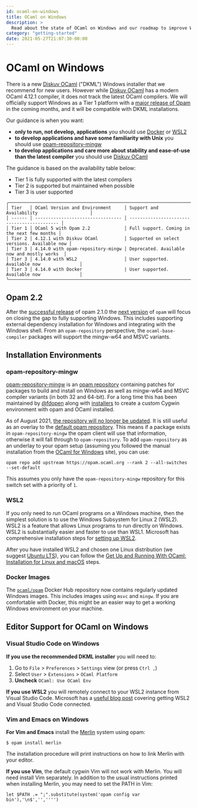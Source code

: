 ```yaml
---
id: ocaml-on-windows
title: OCaml on Windows
description: >
  Read about the state of OCaml on Windows and our roadmap to improve Windows support.
category: "getting-started"
date: 2021-05-27T21:07:30-00:00
---
```


# OCaml on Windows

There is a new [Diskuv OCaml][DKML] ("DKML") Windows
installer that we recommend for new users. However while [Diskuv OCaml][DKML] has a modern OCaml 4.12.1 compiler,
it does not track the latest OCaml compilers. We will officially support Windows as a Tier 1
platform with a [major release of Opam](#opam-22) in the coming months, and it will be compatible with
DKML installations.

[DKML]: https://github.com/diskuv/dkml-installer-ocaml#readme

Our guidance is when you want:

* **only to run, not develop, applications** you should use [Docker](#docker-images) or [WSL2](#wsl2)
* **to develop applications and have some familiarity with Unix** you should use [opam-repository-mingw](#opam-repository-mingw)
* **to develop applications and care more about stability and ease-of-use than the latest compiler** you should use [Diskuv OCaml](/docs/up-and-running)

The guidance is based on the availability table below:
* Tier 1 is fully supported with the latest compilers
* Tier 2 is supported but maintained when possible
* Tier 3 is user supported

```
╭──────────────────────────────────────────────────────────────────────────────────────────╮
│ Tier   │ OCaml Version and Environment     │ Support and Availability                    │
│ ------ │ --------------------------------- │ ------------------------------------------- │
│ Tier 1 │ OCaml 5 with Opam 2.2             │ Full support. Coming in the next few months │
│ Tier 2 │ 4.12.1 with Diskuv OCaml          │ Supported on select versions. Available now │
│ Tier 3 │ 4.14.0 with opam-repository-mingw │ Deprecated. Available now and mostly works  │
│ Tier 3 │ 4.14.0 with WSL2                  │ User supported. Available now               │
│ Tier 3 │ 4.14.0 with Docker                | User supported. Available now               │
╰──────────────────────────────────────────────────────────────────────────────────────────╯
```

## Opam 2.2

After the [successful release](https://github.com/ocaml/opam/releases/tag/2.1.0)
of opam 2.1.0 the [next version](https://github.com/ocaml/opam/projects/2) of
`opam` will focus on closing the gap to fully supporting Windows. This includes
supporting external dependency installation for Windows and integrating with the
Windows shell. From an `opam-repository` perspective, the `ocaml-base-compiler`
packages will support the mingw-w64 and MSVC variants.

## Installation Environments

### opam-repository-mingw

[opam-repository-mingw](https://github.com/fdopen/opam-repository-mingw) is an
[opam repository](https://opam.ocaml.org/doc/Manual.html#Repositories)
containing patches for packages to build and install on Windows as well as
mingw-w64 and MSVC compiler variants (in both 32 and 64-bit). For a long time this has been
maintained by [@fdopen](https://fdopen.github.io/opam-repository-mingw/) along
with [installers](https://fdopen.github.io/opam-repository-mingw/installation/)
to create a custom Cygwin environment with opam and OCaml installed.

As of August 2021, [the repository will no longer be updated](https://fdopen.github.io/opam-repository-mingw/2021/02/26/repo-discontinued/). It is still useful as an overlay to
the [default opam repository](https://github.com/ocaml/opam-repository). This
means if a package exists in `opam-repository-mingw` the opam client will use
that information, otherwise it will fall through to `opam-repository`. To add
`opam-repository` as an underlay to your opam setup (assuming you followed the
manual installation from the [OCaml for Windows](https://fdopen.github.io/opam-repository-mingw/installation/)
site), you can use:

```
opam repo add upstream https://opam.ocaml.org --rank 2 --all-switches --set-default
```

This assumes you only have the `opam-repository-mingw` repository for this switch set with
a priority of `1`.

### WSL2

If you only need to _run_ OCaml programs on a Windows machine, then the simplest solution is to use the Windows Subsystem for Linux 2 (WSL2). WSL2 is a feature that allows Linux programs to run directly on Windows. WSL2 is substantially easier and faster to use than WSL1. Microsoft has comprehensive installation steps for [setting up WSL2](https://docs.microsoft.com/en-us/windows/wsl/install-win10).

After you have installed WSL2 and chosen one Linux distribution (we suggest [Ubuntu LTS](https://apps.microsoft.com/store/detail/ubuntu/9PDXGNCFSCZV?hl=en-us&gl=US)), you can follow the
[Get Up and Running With OCaml: Installation for Linux and macOS](/docs/up-and-running) steps.

### Docker Images

The [`ocaml/opam`](https://hub.docker.com/r/ocaml/opam) Docker Hub repository
now contains regularly updated Windows images. This includes images using
`msvc` and `mingw`. If you are comfortable with Docker, this might be an
easier way to get a working Windows environment on your machine.

## Editor Support for OCaml on Windows

### Visual Studio Code on Windows

**If you use the recommended DKML installer** you will need to:
1. Go to `File` > `Preferences` > `Settings` view (or press `Ctrl ,`)
2. Select `User` > `Extensions` > `OCaml Platform`
3. **Uncheck** `OCaml: Use OCaml Env`

**If you use WSL2** you will remotely connect to your WSL2 instance from
Visual Studio Code. Microsoft has a [useful blog post](https://code.visualstudio.com/blogs/2019/09/03/wsl2)
covering getting WSL2 and Visual Studio Code connected.

### Vim and Emacs on Windows

**For Vim and Emacs** install the [Merlin](https://github.com/ocaml/merlin)
system using opam:

```console
$ opam install merlin
```

The installation procedure will print instructions on how to link Merlin with
your editor.

**If you use Vim**, the default cygwin Vim will not work with
Merlin. You will need install Vim separately. In addition to the usual
instructions printed when installing Merlin, you may need to set the PATH in
Vim:

```vim
let $PATH .= ";".substitute(system('opam config var bin'),'\n$','','''')
```
